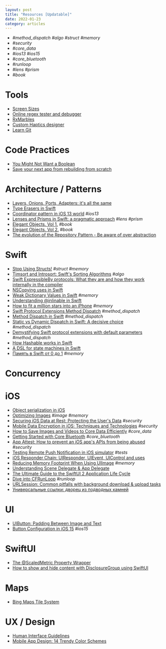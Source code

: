 ```yaml
---
layout: post
title: "Resources [Updatable]"
date: 2022-01-23
category: articles
---
```


- *#method_dispatch #algo #struct #memory*
- *#security*
- *#core_data*
- *#ios13 #ios15*
- *#core_bluetooth*
- *#runloop*
- *#lens #prism*
- *#book*

# Tools
- [Screen Sizes](https://www.screensizes.app/?source=compare)
- [Online regex tester and debugger](https://regex101.com)
- [RxMarbles](https://rxmarbles.com)
- [Custom Haptics designer](https://ahap.fancypixel.it)
- [Learn Git](https://learngitbranching.js.org/?locale=ru_RU)

# Code Practices
- [You Might Not Want a Boolean](https://matt.diephouse.com/2020/05/you-might-not-want-a-boolean/)
- [Save your next app from rebuilding from scratch](https://nalexn.github.io/save-your-next-app/)

# Architecture / Patterns
- [Layers, Onions, Ports, Adapters: it's all the same](https://blog.ploeh.dk/2013/12/03/layers-onions-ports-adapters-its-all-the-same/)
- [Type Erasers in Swift](https://chris.eidhof.nl/post/type-erasers-in-swift/)
- [Coordinator pattern in iOS 13 world](https://aplus.rs/2020/coordinator-pattern-for-ios13/) *#ios13*
- [Lenses and Prisms in Swift: a pragmatic approach](https://broomburgo.github.io/fun-ios/post/lenses-and-prisms-in-swift-a-pragmatic-approach/) *#lens #prism*
- [Elegant Objects. Vol 1.](https://www.amazon.com/gp/product/1519166915/ref=dbs_a_def_rwt_hsch_vapi_taft_p1_i1) *#book*
- [Elegant Objects. Vol 2.](https://www.amazon.com/gp/product/1534908307/ref=dbs_a_def_rwt_hsch_vapi_taft_p1_i0) *#book*
- [The evolution of the Repository Pattern - Be aware of over abstraction](http://hannesdorfmann.com/android/evolution-of-the-repository-pattern/)

# Swift
- [Stop Using Structs!](https://medium.com/commencis/stop-using-structs-e1be9a86376f) *#struct #memory*
- [Timsort and Introsort: Swift's Sorting Algorithms](https://swiftrocks.com/introsort-timsort-swifts-sorting-algorithm.html) *#algo*
- [Swift ExpressibleBy protocols: What they are and how they work internally in the compiler](https://swiftrocks.com/swift-expressibleby-protocols-how-they-work-internally-in-the-compiler.html)
- [NSCopying uses in Swift](https://swiftrocks.com/nscopying-nszone-uses-in-swift.html)
- [Weak Dictionary Values in Swift](https://swiftrocks.com/weak-dictionary-values-in-swift) *#memory*
- [Understanding @inlinable in Swift](https://swiftrocks.com/understanding-inlinable-in-swift.html)
- [How to fit a million stars into an iPhone](https://www.youtube.com/watch?v=51PJjrh9yTA) *#memory*
- [Swift Protocol Extensions Method Dispatch](https://medium.com/@leandromperez/protocol-extensions-gotcha-9ef1a42c83b6) *#method_dispatch*
- [Method Dispatch in Swift](https://www.rightpoint.com/rplabs/switch-method-dispatch-table) *#method_dispatch*
- [Static vs Dynamic Dispatch in Swift: A decisive choice](https://medium.com/flawless-app-stories/static-vs-dynamic-dispatch-in-swift-a-decisive-choice-cece1e872d) *#method_dispatch*
- [Demystifying Swift protocol extensions with default parameters](https://medium.com/@lorenzogreco/demystifying-swift-protocol-extensions-with-default-parameters-1a482d7bdba7) *#method_dispatch*
- [How Hashable works in Swift](https://swiftrocks.com/how-hashable-works-in-swift.html)
- [A DSL for state machines in Swift](https://twittemb.github.io/posts/2021-02-13-StateMachineDSL/)
- [Память в Swift от 0 до 1](https://habr.com/ru/company/hh/blog/546856/) *#memory*

# Concurrency

# iOS
- [Object serialization in iOS](https://dmtopolog.com/object-serialization-in-ios/)
- [Optimizing Images](https://www.swiftjectivec.com/optimizing-images/) *#image #memory*
- [Securing iOS Data at Rest: Protecting the User's Data](https://code.tutsplus.com/articles/securing-ios-data-at-rest-protecting-the-users-data--cms-28527?ec_unit=translation-info-language) *#security*
- [Mobile Data Encryption in iOS: Techniques and Technologies](https://www.apriorit.com/dev-blog/436-data-encryption-ios) *#security*
- [How to Save Images and Videos to Core Data Efficiently](https://www.vadimbulavin.com/how-to-save-images-and-videos-to-core-data-efficiently/) *#core_data*
- [Getting Started with Core Bluetooth](https://ditto.live/blog/posts/getting-started-with-core-bluetooth?utm_campaign=iOS%2BDev%2BWeekly&utm_medium=email&utm_source=iOS%2BDev%2BWeekly%2BIssue%2B465) *#core_bluetooth*
- [App Attest: How to prevent an iOS app's APIs from being abused](https://swiftrocks.com/app-attest-apple-protect-ios-jailbreak) *#security*
- [Testing Remote Push Notification in iOS simulator](https://sarunw.com/posts/testing-remote-push-notification-in-ios-simulator/) *#tests*
- [iOS Responder Chain: UIResponder, UIEvent, UIControl and uses](https://swiftrocks.com/understanding-the-ios-responder-chain)
- [Reducing Memory Footprint When Using UIImage](https://swiftsenpai.com/development/reduce-uiimage-memory-footprint/) *#memory*
- [Understanding Scene Delegate & App Delegate](https://medium.com/@kalyan.parise/understanding-scene-delegate-app-delegate-7503d48c5445)
- [The Ultimate Guide to the SwiftUI 2 Application Life Cycle](https://peterfriese.dev/ultimate-guide-to-swiftui2-application-lifecycle/?utm_campaign=iOS%2BDev%2BWeekly&utm_medium=email&utm_source=iOS%2BDev%2BWeekly%2BIssue%2B477)
- [Dive into CFRunLoop](https://suelan.github.io/2021/02/13/20210213-dive-into-runloop-ios/?utm_campaign=iOS%2BDev%2BWeekly&utm_medium=email&utm_source=iOS%2BDev%2BWeekly%2BIssue%2B495) *#runloop*
- [URLSession: Common pitfalls with background download & upload tasks](https://www.avanderlee.com/swift/urlsession-common-pitfalls-with-background-download-upload-tasks/)
- [Универсальные ссылки: дворец из подводных камней](https://habr.com/ru/company/jugru/blog/352914/)

# UI
- [UIButton: Padding Between Image and Text](https://noahgilmore.com/blog/uibutton-padding/)
- [Button Configuration in iOS 15](https://useyourloaf.com/blog/button-configuration-in-ios-15/) *#ios15*

# SwiftUI
- [The @ScaledMetric Property Wrapper](https://useyourloaf.com/blog/the-scaledmetric-property-wrapper/)
- [How to show and hide content with DisclosureGroup using SwiftUI](https://kristaps.me/blog/swiftui-disclosure-group/)


# Maps
- [Bing Maps Tile System](https://docs.microsoft.com/en-us/bingmaps/articles/bing-maps-tile-system)

# UX / Design
- [Human Interface Guidelines](https://developer.apple.com/design/human-interface-guidelines/ios/overview/themes/#//apple_ref/doc/uid/TP40006556-CH66-SW1)
- [Mobile App Design: 14 Trendy Color Schemes](https://medium.com/@Adoriasoft/mobile-app-design-14-trendy-color-schemes-2669b5bb77d3)


